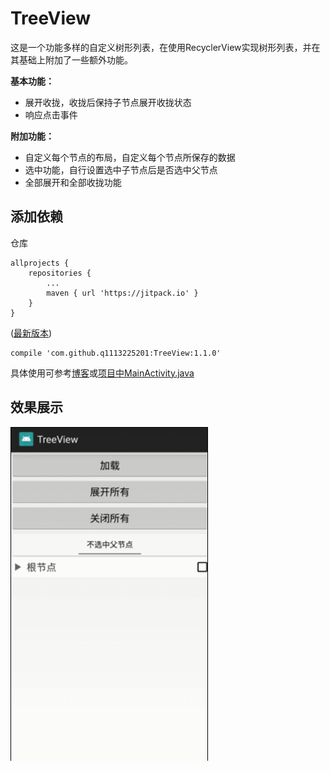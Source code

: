 # TreeView
这是一个功能多样的自定义树形列表，在使用RecyclerView实现树形列表，并在其基础上附加了一些额外功能。

**基本功能：**
- 展开收拢，收拢后保持子节点展开收拢状态
- 响应点击事件

**附加功能：**
- 自定义每个节点的布局，自定义每个节点所保存的数据
- 选中功能，自行设置选中子节点后是否选中父节点
- 全部展开和全部收拢功能

## 添加依赖
仓库
```
allprojects {
    repositories {
        ...
        maven { url 'https://jitpack.io' }
    }
}
```
([最新版本](https://github.com/q1113225201/TreeView/releases/latest))

```
compile 'com.github.q1113225201:TreeView:1.1.0'
```

具体使用可参考[博客](http://blog.csdn.net/q1113225201/article/details/79328247)或[项目中MainActivity.java](https://github.com/q1113225201/TreeView/blob/master/app/src/main/java/com/sjl/treeview/MainActivity.java)

## 效果展示
![url](show.gif)
